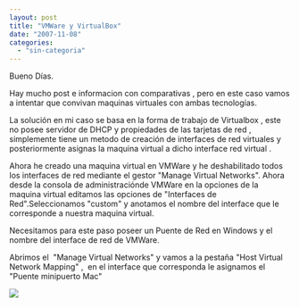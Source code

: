 ```yaml
---
layout: post
title: "VMWare y VirtualBox"
date: "2007-11-08"
categories: 
  - "sin-categoria"
---
```


Bueno Días.

Hay mucho post e informacion con comparativas , pero en este caso vamos a intentar que convivan maquinas virtuales con ambas tecnologías.

La solución en mi caso se basa en la forma de trabajo de Virtualbox , este no posee servidor de DHCP y propiedades de las tarjetas de red , simplemente tiene un metodo de creación de interfaces de red virtuales y posteriormente asignas la maquina virtual a dicho interface red virtual .

Ahora he creado una maquina virtual en VMWare y he deshabilitado todos los interfaces de red mediante el gestor "Manage Virtual Networks". Ahora desde la consola de administraciónde VMWare en la opciones de la maquina virtual editamos las opciones de "Interfaces de Red".Seleccionamos "custom" y anotamos el nombre del interface que le corresponde a nuestra maquina virtual.

Necesitamos para este paso poseer un Puente de Red en Windows y el nombre del interface de red de VMWare.

Abrimos el  "Manage Virtual Networks" y vamos a la pestaña "Host Virtual Network Mapping" ,  en el interface que corresponda le asignamos el "Puente minipuerto Mac"

![](images/VirtualNetworkEditor.PNG)
